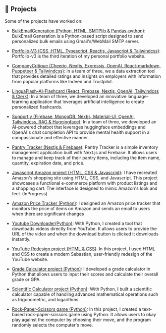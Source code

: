  ## 📖 Projects
 Some of the projects have worked on:
 - [BulkEmailGeneration (Python, HTML, SMTPlib & Pandas-python)](https://github.com/tobilobasalawu/BulkEmailGeneration):
   BulkEmail Generation is a Python-based script designed to send personalized bulk emails using Gmail's/WebMail SMTP server.
 
 - [Portfolio-V3 (CSS, HTML, Typescript, Reactjs, Javascript & Tailwindcss)](https://github.com/tobilobasalawu/portfolio-v3):
   Portfolio-v3 is the third iteration of my personal portfolio website.
 
 - [CompanyCritique (Cheerio, Nextjs, Expressjs, OpenAI, React-markdown, Puppeteer & Tailwindcss)](https://github.com/VriaA/CompanyCritique):
   In a team of three, we a data extraction tool that provides detailed ratings and insights on employers with information from popular platforms like Indeed and Trustpilot.
 
 - [LinguaFlash-AI-Flashcard (React, Firebase, Nextjs, OpenAI, Tailwindcss & Clerk)](https://github.com/tobilobasalawu/LinguaFlash-AI-Flashcard):
   In a team of three, we developed an innovative language-learning application that leverages artificial intelligence to create personalized flashcards.
 
 - [Supportly (Firebase, MongoDB, Nextjs, Material-UI, OpenAI, Tailwindcss, RAG & Huggingface)](https://github.com/VriaA/Supportly):
   In a team of three, we developed an AI-powered chatbot that leverages huggingface embeddings and OpenAI's chat completion API to provide mental health support in a compassionate and effective manner.
 
 - [Pantry Tracker (Nextjs & Firebase)](https://github.com/tobilobasalawu/pantryTracker):
   Pantry Tracker is a simple inventory management application built with Next.js and Firebase. It allows users to manage and keep track of their pantry items, including the item name, quantity, expiration date, and price.
 
 - [Javascript Amazon project (HTML, CSS & Javascript)](https://github.com/tobilobasalawu/javascript-amazon-project):
   I have recreated Amazon's shopping site using HTML, CSS, and Javascript. This project showcases a functional e-commerce platform with product listings and a shopping cart. The interface is designed to mimic Amazon's look and feel. (InProgress)

 - [Amazon Price Tracker (Python)](https://github.com/tobilobasalawu/Amazon_price_tracker):
    I designed an Amazon price tracker that monitors the price of items on Amazon and sends an email to users when there are significant changes

- [Youtube Downloader(Python)](https://github.com/tobilobasalawu/youtubeDownloader):
   With Python, I created a tool that downloads videos directly from YouTube. It allows users to provide the URL of the video and when the download button is clicked it downloads instantly.
 
- [YouTube Redesign project (HTML & CSS)](https://github.com/tobilobasalawu/youtuberedesign):
    In this project, I used HTML and CSS to create a modern Sebastian, user-friendly redesign of the YouTube website.

- [Grade Calculator project (Python)](https://github.com/tobilobasalawu/mini_python_programs/blob/main/Grade_Calculator_updated.py):
    I developed a grade calculator in Python that allows users to input their scores and calculate their overall grade or GPA.

- [Scientific Calculator project (Python)](https://github.com/tobilobasalawu/mini_python_programs/blob/main/Scientifc_Calculator.py):
    With Python, I built a scientific calculator capable of handling advanced mathematical operations such as trigonometric, and logarithms.

- [Rock-Paper-Scissors game (Python)](https://github.com/tobilobasalawu/mini_python_programs/blob/main/Rock-Paper-Scissors%20game.py):
    In this project, I created a text-based rock-paper-scissors game using Python. It allows users to okay play against the computer by choosing their move, and the program randomly selects the computer's move.

